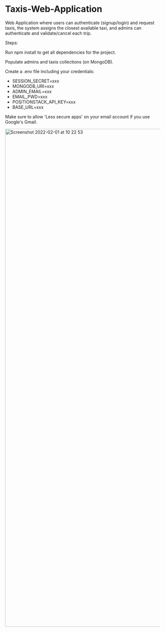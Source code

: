 # Taxis-Web-Application

Web Application where users can authenticate (signup/login) and request taxis, the system assigns the closest available taxi, and admins can authenticate and validate/cancel each trip.

Steps:

Run npm install to get all dependencies for the project.

Populate admins and taxis collections (on MongoDB).

Create a .env file including your credentials:

* SESSION_SECRET=xxx
* MONGODB_URI=xxx
* ADMIN_EMAIL=xxx
* EMAIL_PWD=xxx
* POSITIONSTACK_API_KEY=xxx
* BASE_URL=xxx

Make sure to allow 'Less secure apps' on your email account if you use Google's Gmail.

<img width="1616" alt="Screenshot 2022-02-01 at 10 22 53" src="https://user-images.githubusercontent.com/50542132/151942671-e7ce949b-4090-4270-a3ce-289b9199cc0c.png">

